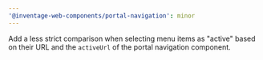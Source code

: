 ```yaml
---
'@inventage-web-components/portal-navigation': minor
---
```


Add a less strict comparison when selecting menu items as "active" based on their URL and the `activeUrl` of the portal navigation component.
